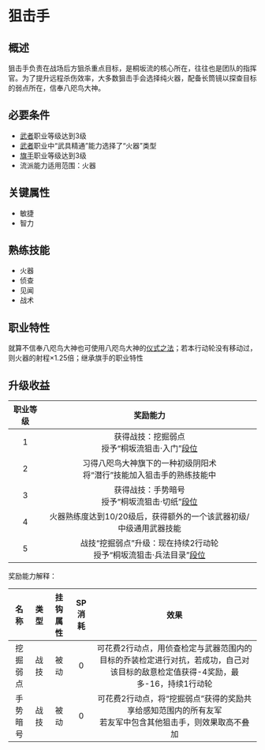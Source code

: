 # 狙击手

## 概述

狙击手负责在战场后方狙杀重点目标，是桐坂流的核心所在，往往也是团队的指挥官。为了提升远程杀伤效率，大多数狙击手会选择纯火器，配备长筒镜以探查目标的弱点所在，信奉八咫鸟大神。

## 必要条件

* <a href="../../../basicJob/Warrior" target="_blank">武者</a>职业等级达到3级
* <a href="../../../basicJob/Warrior" target="_blank">武者</a>职业中“武具精通”能力选择了“火器”类型
* <a href="../../../basicJob/Standard-bearer" target="_blank">旗手</a>职业等级达到3级
* 流派能力适用范围：火器

## 关键属性

* 敏捷
* 智力

## 熟练技能

* 火器
* 侦查
* 见闻
* 战术
  
## 职业特性

就算不信奉八咫鸟大神也可使用八咫鸟大神的<a href="/rules/V4.x rules/8·magic/#仪式之法" target="_blank">仪式之法</a>；若本行动轮没有移动过，则火器的射程×1.25倍；继承旗手的职业特性

## 升级收益

职业等级|奖励能力
:--:|:--:
1|获得战技：挖掘弱点<br>授予“桐坂流狙击·入门”<a href="../../dan" target="_blank">段位</a>
2|习得八咫鸟大神旗下的一种初级阴阳术<br>将“潜行”技能加入狙击手的熟练技能中
3|获得战技：手势暗号<br>授予“桐坂流狙击·切纸”<a href="../../dan" target="_blank">段位</a>
4|火器熟练度达到10/20级后，获得额外的一个该武器初级/中级通用武器技能
5|战技“挖掘弱点”升级：现在持续2行动轮<br>授予“桐坂流狙击·兵法目录”<a href="../../dan" target="_blank">段位</a>

奖励能力解释：

名称|类型|挂钩属性|SP消耗|效果
:--:|:--:|:--:|:--:|:--:
挖掘弱点|战技|被动|0|可花费2行动点，用侦查检定与武器范围内的目标的乔装检定进行对抗，若成功，自己对该目标的敌意检定值获得-4奖励，最多-16，持续1行动轮
手势暗号|战技|被动|0|可花费2行动点，将“挖掘弱点”获得的奖励共享给感知范围内的所有友军<br>若友军中包含其他狙击手，则效果取高不叠加